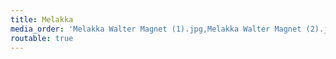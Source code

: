 ```yaml
---
title: Melakka
media_order: 'Melakka Walter Magnet (1).jpg,Melakka Walter Magnet (2).jpg,Melakka Walter Magnet (3).jpg,Melakka Walter Magnet (4).jpg,Melakka Walter Magnet (5).jpg,Melakka Walter Magnet (6).jpg,Melakka Walter Magnet (7).jpg,Melakka Walter Magnet (8).jpg,Melakka Walter Magnet (9).jpg,Melakka Walter Magnet (10).jpg,Melakka Walter Magnet (11).jpg,Melakka Walter Magnet (12).jpg,Melakka Walter Magnet (13).jpg,Melakka Walter Magnet (14).jpg,Melakka Walter Magnet (15).jpg,Melakka Walter Magnet (16).jpg,Melakka Walter Magnet (17).jpg,Melakka Walter Magnet (18).jpg,Melakka Walter Magnet (19).jpg,Melakka Walter Magnet (20).jpg,Melakka Walter Magnet (21).jpg'
routable: true
---
```


